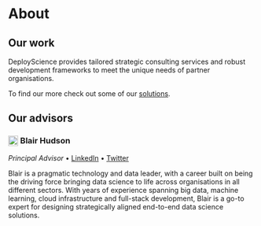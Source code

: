 # About

## Our work

DeployScience provides tailored strategic consulting services and robust development frameworks to meet the unique needs of partner organisations.

To find our more check out some of our [solutions](/solutions/).

## Our advisors

### <img src="/team-blair.png" style="height:1.25em; line-height: 1em; vertical-align: text-top;"> Blair Hudson

*Principal Advisor* &bull; [LinkedIn](https://linkedin.com/in/blairhudson) &bull; [Twitter](https://twitter.com/blairhudson)

Blair is a pragmatic technology and data leader, with a career built on being the driving force bringing data science to life across organisations in all different sectors. With years of experience spanning big data, machine learning, cloud infrastructure and full-stack development, Blair is a go-to expert for designing strategically aligned end-to-end data science solutions.